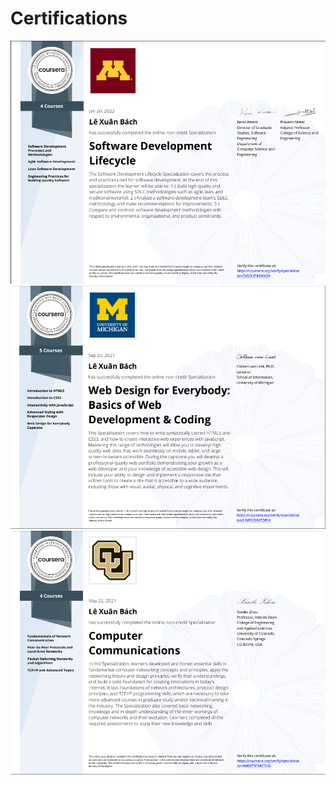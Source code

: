 # Certifications
![SDL](https://github.com/bach951/Certifications/blob/master/SDL.png)
![Web](https://github.com/bach951/Certifications/blob/master/Web.png)
![Comunications](https://github.com/bach951/Certifications/blob/master/comunication.png)
